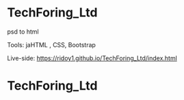 # TechForing_Ltd

psd to html

Tools: jaHTML , CSS, Bootstrap

Live-side: https://ridoy1.github.io/TechForing_Ltd/index.html
# TechForing_Ltd
